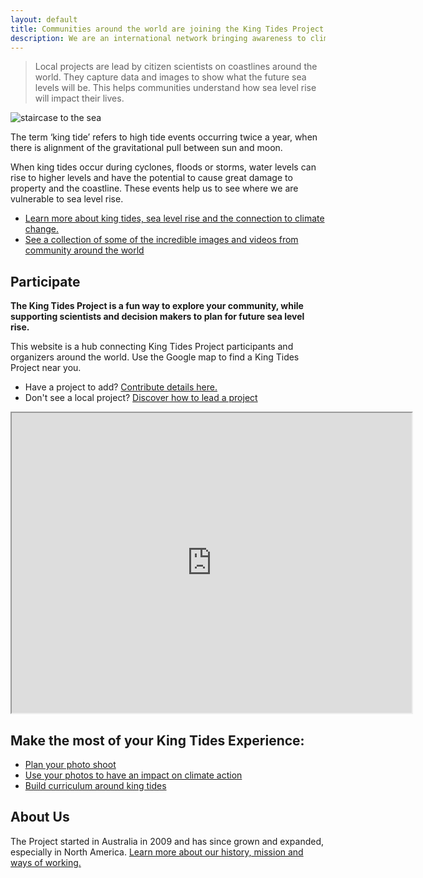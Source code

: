 ```yaml
---
layout: default
title: Communities around the world are joining the King Tides Project.
description: We are an international network bringing awareness to climate change and the impact of sea level rise.
---
```


> Local projects are lead by citizen scientists on coastlines around the world. They capture data and images to show what the future sea levels will be. This helps communities
understand how sea level rise will impact their lives.

![staircase to the sea](http://kingtides.net/wp-content/uploads/2011/09/staircase_to_the_sea.jpg)

The term ‘king tide’ refers to high tide events occurring twice a year, when there is alignment of the gravitational pull between sun and moon.

When king tides occur during cyclones, floods or storms, water levels can rise to higher levels and have the potential to cause great damage to property and the coastline. These events help us to see where we are vulnerable to sea level rise.

- [Learn more about king tides, sea level rise and the connection to climate change.](about-kingtides.md)
- [See a collection of some of the incredible images and videos from community around the world](experience.md)

## Participate

**The King Tides Project is a fun way to explore your community, while supporting scientists and decision makers to plan for future sea level rise.**

This website is a hub connecting King Tides Project participants and organizers around the world. Use the Google map to find a King Tides Project near you. 

- Have a project to add? [Contribute details here.](add-project.md)
- Don't see a local project? [Discover how to lead a project](lead.md)

<iframe src="https://www.google.com/maps/d/embed?mid=1o2U1HoaT9Lgi4qowx2ujf2sqBaw" width="640" height="480"></iframe>

## Make the most of your King Tides Experience:

- [Plan your photo shoot](plan-your-shoot.md)
- [Use your photos to have an impact on climate action](share-photos.md)
- [Build curriculum around king tides](curriculum.md)

## About Us

The Project started in Australia in 2009 and has since grown and expanded, especially in North America. [Learn more about our history, mission and ways of working.](about.md)
